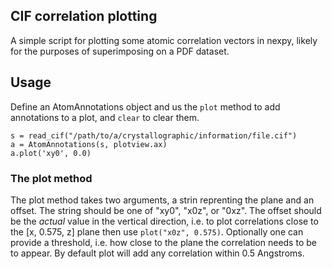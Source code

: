 ## CIF correlation plotting
A simple script for plotting some atomic correlation vectors in nexpy, likely for the purposes of superimposing on a PDF dataset.

## Usage
Define an AtomAnnotations object and us the `plot` method to add annotations to a plot, and `clear` to clear them. 
```
s = read_cif("/path/to/a/crystallographic/information/file.cif")
a = AtomAnnotations(s, plotview.ax)
a.plot('xy0', 0.0)
```

### The plot method
The plot method takes two arguments, a strin reprenting the plane and an offset. 
The string should be one of "xy0", "x0z", or "0xz". 
The offset should be the _actual_ value in the vertical direction, i.e. to plot correlations close to the [x, 0.575, z] plane then use `plot("x0z", 0.575)`.
Optionally one can provide a threshold, i.e. how close to the plane the correlation needs to be to appear. By default plot will add any correlation within 0.5 Angstroms. 

